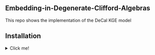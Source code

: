 ## Embedding-in-Degenerate-Clifford-Algebras
This repo shows the implementation of the DeCal KGE model

## Installation
<details><summary> Click me! </summary>
First, make sure you have Anaconda installed

### Installation from Source
``` bash
git clone https://github.com/Louis-Mozart/decal-embeddings
conda create -n dice python=3.10.13 --no-default-packages && conda activate dice && cd Embedding-in-Degenerate-Clifford-Algebras &&
pip3 install -e .
```
or

```bash
pip install dicee
```
## Download Knowledge Graphs
```bash
wget https://files.dice-research.org/datasets/dice-embeddings/KGs.zip --no-check-certificate && unzip KGs.zip
```
# How to use this repo?
First, install all the necessary packages: pip install -r requirements.txt

# Example of how to run the scripts

### Run the LES algorithm: 
python run_Decal_LES.py --kg UMLS
### Run the GSDC algorithm:
python run_Decal_GSDC.py --kg UMLS
### Run the GSDC algorithm:
python run_Decal_GS.py --kg UMLS
### Run the DeCal with desired values of p,q,r:
python main.py --path_dataset_folder ../decal-embeddings/KGs/FB15k-237 --p 1 --q 1 --r 5
